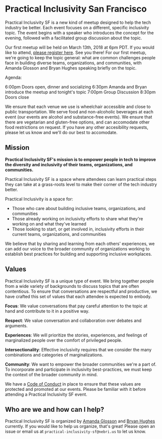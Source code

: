 # Practical Inclusivity San Francisco

Practical Inclusivity SF is a new kind of meetup designed to help the tech industry be better. Each event focuses on a different, specific inclusivity topic. The event begins with a speaker who introduces the concept for the evening, followed with a facilitated group discussion about the topic.

Our first meetup will be held on March 13th, 2018 at 6pm PDT. If you would like to attend, [please register here](https://nebrius.typeform.com/to/GRkZvj). See you there! For our first meetup, we're going to keep the topic general: what are common challenges people face in building diverse teams, organizations, and communities, with Amanda Glosson and Bryan Hughes speaking briefly on the topic.

Agenda:

6:00pm Doors open, dinner and socializing
6:30pm Amanda and Bryan introduce the meetup and tonight's topic
7:00pm Group Discussion
8:30pm Doors close

We ensure that each venue we use is wheelchair accessible and close to public transportation. We serve food and non-alcoholic beverages at each event (our events are alcohol and substance-free events). We ensure that there are vegetarian and gluten-free options, and can accomodate other food restrictions on request. If you have any other accesibility requests, please let us know and we'll do our best to accomodate.

## Mission

**Practical Inclusivity SF's mission is to empower people in tech to improve the diversity and inclusivity of their teams, organizations, and communities.**

Practical Inclusivity SF is a space where attendees can learn practical steps they can take at a grass-roots level to make their corner of the tech industry better.

Practical Inclusivity is a space for:
- Those who care about building inclusive teams, organizations, and communities
- Those already working on inclusivity efforts to share what they're working on and what they've learned
- Those looking to start, or get involved in, inclusivity efforts in their current teams, organizations, and communities

We believe that by sharing and learning from each others' experiences, we can add our voice to the broader community of organizations working to establish best practices for building and supporting inclusive workplaces.

## Values

Practical Inclusivity SF is a unique type of event. We bring together people from a wide variety of backgrounds to discuss topics that are often contentious. To ensure that conversations are respectful and productive, we have crafted this set of values that each attendee is expected to embody.

**Focus**: We value conversations that pay careful attention to the topic at hand and contribute to it in a positive way.

**Respect**: We value conversation and collaboration over debates and arguments.

**Experiences**: We will prioritize the stories, experiences, and feelings of marginalized people over the comfort of privileged people.

**Intersectionality**: Effective inclusivity requires that we consider the many combinations and categories of marginalizations.

**Community**: We want to empower the broader communities we're a part of. To incorporate and participate in inclusivity best-practices, we must keep the context of the broader community in mind.

We have a [Code of Conduct](./code_of_conduct.md) in place to ensure that these values are protected and promoted at our events. Please be familiar with it before attending a Practical Inclusivity SF event.

## Who are we and how can I help?

Practical Inclusivity SF is organized by [Amanda Glosson](https://twitter.com/amandaglosson) and [Bryan Hughes](https://twitter.com/nebrius) currently. If you would like to help us organize, that's great! Please open an issue or email us at `practical-inclusivity-sf@nebri.us` to let us know.
